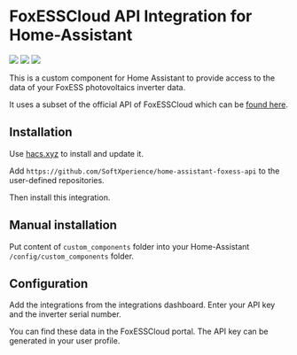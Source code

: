 # FoxESSCloud API Integration for Home-Assistant

<a href="https://github.com/hacs/default"><img src="https://img.shields.io/badge/HACS-default-sucess"></a>
<a href="https://github.com/SoftXperience/home-assistant-foxess-api/actions/workflows/hacs.yaml?branch=main"><img src="https://github.com/SoftXperience/home-assistant-foxess-api/actions/workflows/hacs.yaml/badge.svg?branch=main"/></a>
<a href="https://github.com/SoftXperience/home-assistant-foxess-api/actions/workflows/hassfest.yaml"><img src="https://github.com/SoftXperience/home-assistant-foxess-api/actions/workflows/hassfest.yaml/badge.svg"/></a>

This is a custom component for Home Assistant to provide access to the data of your FoxESS photovoltaics inverter data.

It uses a subset of the official API of FoxESSCloud which can
be [found here](https://www.foxesscloud.com/public/i18n/en/OpenApiDocument.html).

## Installation

Use [hacs.xyz](https://hacs.xyz) to install and update it.

Add `https://github.com/SoftXperience/home-assistant-foxess-api` to the user-defined repositories.

Then install this integration.

## Manual installation

Put content of `custom_components` folder into your Home-Assistant `/config/custom_components` folder.

## Configuration

Add the integrations from the integrations dashboard. Enter your API key and the inverter serial number.

You can find these data in the FoxESSCloud portal. The API key can be generated in your user profile.